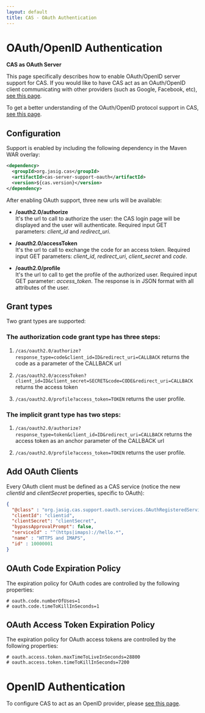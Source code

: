 ```yaml
---
layout: default
title: CAS - OAuth Authentication
---
```


# OAuth/OpenID Authentication

<div class="alert alert-info"><strong>CAS as OAuth Server</strong><p>This page specifically describes how to enable OAuth/OpenID server support for CAS. If you would like to have CAS act as an OAuth/OpenID client communicating with other providers (such as Google, Facebook, etc), <a href="../integration/Delegate-Authentication.html">see this page</a>.</p></div>

To get a better understanding of the OAuth/OpenID protocol support in CAS, [see this page](../protocol/OAuth-Protocol.html).

## Configuration
Support is enabled by including the following dependency in the Maven WAR overlay:

```xml
<dependency>
  <groupId>org.jasig.cas</groupId>
  <artifactId>cas-server-support-oauth</artifactId>
  <version>${cas.version}</version>
</dependency>
```

After enabling OAuth support, three new urls will be available:

* **/oauth2.0/authorize**  
It's the url to call to authorize the user: the CAS login page will be displayed and the user will authenticate. Required input GET parameters: *client_id* and *redirect_uri*.

* **/oauth2.0/accessToken**  
It's the url to call to exchange the code for an access token. Required input GET parameters: *client_id*, *redirect_uri*, *client_secret* and *code*.

* **/oauth2.0/profile**  
It's the url to call to get the profile of the authorized user. Required input GET parameter: *access_token*. The response is in JSON format with all attributes of the user.


## Grant types

Two grant types are supported:

### The authorization code grant type has three steps:

1) `/cas/oauth2.0/authorize?response_type=code&client_id=ID&redirect_uri=CALLBACK` returns the code as a parameter of the CALLBACK url

2) `/cas/oauth2.0/accessToken?client_id=ID&client_secret=SECRET&code=CODE&redirect_uri=CALLBACK` returns the access token

3) `/cas/oauth2.0/profile?access_token=TOKEN` returns the user profile.

### The implicit grant type has two steps:

1) `/cas/oauth2.0/authorize?response_type=token&client_id=ID&redirect_uri=CALLBACK` returns the access token as an anchor parameter of the
 CALLBACK url

2) `/cas/oauth2.0/profile?access_token=TOKEN` returns the user profile.


## Add OAuth Clients

Every OAuth client must be defined as a CAS service (notice the new *clientId* and *clientSecret* properties, specific to OAuth):

```json
{
  "@class" : "org.jasig.cas.support.oauth.services.OAuthRegisteredService",
  "clientId": "clientid",
  "clientSecret": "clientSecret",
  "bypassApprovalPrompt": false,
  "serviceId" : "^(https|imaps)://hello.*",
  "name" : "HTTPS and IMAPS",
  "id" : 10000001
}
```

## OAuth Code Expiration Policy

The expiration policy for OAuth codes are controlled by the following properties:

```properties
# oauth.code.numberOfUses=1
# oauth.code.timeToKillInSeconds=1
```


## OAuth Access Token Expiration Policy

The expiration policy for OAuth access tokens are controlled by the following properties:

```properties
# oauth.access.token.maxTimeToLiveInSeconds=28800
# oauth.access.token.timeToKillInSeconds=7200
```

# OpenID Authentication

To configure CAS to act as an OpenID provider, please [see this page](../protocol/OpenID-Protocol.html).
